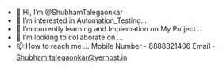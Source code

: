 - 👋 Hi, I’m @ShubhamTalegaonkar
- 👀 I’m interested in Automation_Testing...
- 🌱 I’m currently learning and Implemation on My Project...
- 💞️ I’m looking to collaborate on ...
- 📫 How to reach me ...
Mobile Number - 8888821406
Email - Shubham.talegaonkar@vernost.in
<!---
ShubhamTalegaonkar/ShubhamTalegaonkar is a ✨ special ✨ repository because its `README.md` (this file) appears on your GitHub profile.
You can click the Preview link to take a look at your changes.
--->
